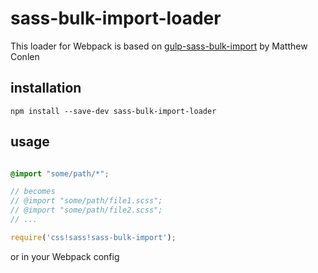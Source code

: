 sass-bulk-import-loader
=====================

This loader for Webpack is based on [gulp-sass-bulk-import](https://github.com/mathisonian/gulp-sass-bulk-import) by Matthew Conlen

## installation

```
npm install --save-dev sass-bulk-import-loader
```


## usage

```scss

@import "some/path/*";

// becomes
// @import "some/path/file1.scss";
// @import "some/path/file2.scss";
// ...

```

```javascript
require('css!sass!sass-bulk-import');
```

or in your Webpack config